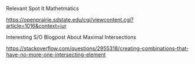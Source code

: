 Relevant Spot It Mathetmatics

https://openprairie.sdstate.edu/cgi/viewcontent.cgi?article=1016&context=jur

Interesting S/O Blogpost About Maximal Intersections

https://stackoverflow.com/questions/2955318/creating-combinations-that-have-no-more-one-intersecting-element
